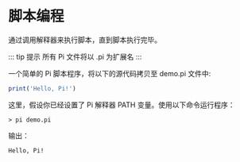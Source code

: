# 脚本编程

通过调用解释器来执行脚本，直到脚本执行完毕。

::: tip 提示
所有 Pi 文件将以 .pi 为扩展名
:::

一个简单的 Pi 脚本程序，将以下的源代码拷贝至 demo.pi 文件中:

```ts
print('Hello, Pi!')
```

这里，假设你已经设置了 Pi 解释器 PATH 变量。使用以下命令运行程序：

```shell
> pi demo.pi
```

输出：

```shell
Hello, Pi!
```
